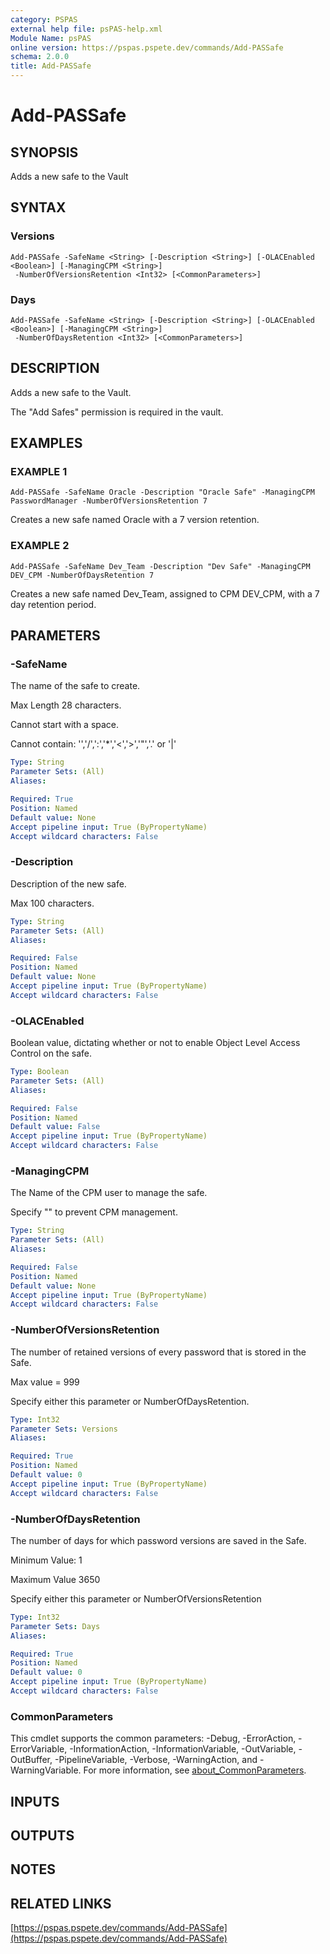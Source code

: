 ```yaml
---
category: PSPAS
external help file: psPAS-help.xml
Module Name: psPAS
online version: https://pspas.pspete.dev/commands/Add-PASSafe
schema: 2.0.0
title: Add-PASSafe
---
```


# Add-PASSafe

## SYNOPSIS
Adds a new safe to the Vault

## SYNTAX

### Versions
```
Add-PASSafe -SafeName <String> [-Description <String>] [-OLACEnabled <Boolean>] [-ManagingCPM <String>]
 -NumberOfVersionsRetention <Int32> [<CommonParameters>]
```

### Days
```
Add-PASSafe -SafeName <String> [-Description <String>] [-OLACEnabled <Boolean>] [-ManagingCPM <String>]
 -NumberOfDaysRetention <Int32> [<CommonParameters>]
```

## DESCRIPTION
Adds a new safe to the Vault.

The "Add Safes" permission is required in the vault.

## EXAMPLES

### EXAMPLE 1
```
Add-PASSafe -SafeName Oracle -Description "Oracle Safe" -ManagingCPM PasswordManager -NumberOfVersionsRetention 7
```

Creates a new safe named Oracle with a 7 version retention.

### EXAMPLE 2
```
Add-PASSafe -SafeName Dev_Team -Description "Dev Safe" -ManagingCPM DEV_CPM -NumberOfDaysRetention 7
```

Creates a new safe named Dev_Team, assigned to CPM DEV_CPM, with a 7 day retention period.

## PARAMETERS

### -SafeName
The name of the safe to create.

Max Length 28 characters.

Cannot start with a space.

Cannot contain: '\','/',':','*','\<','\>','"','.' or '|'

```yaml
Type: String
Parameter Sets: (All)
Aliases:

Required: True
Position: Named
Default value: None
Accept pipeline input: True (ByPropertyName)
Accept wildcard characters: False
```

### -Description
Description of the new safe.

Max 100 characters.

```yaml
Type: String
Parameter Sets: (All)
Aliases:

Required: False
Position: Named
Default value: None
Accept pipeline input: True (ByPropertyName)
Accept wildcard characters: False
```

### -OLACEnabled
Boolean value, dictating whether or not to enable Object Level Access Control on the safe.

```yaml
Type: Boolean
Parameter Sets: (All)
Aliases:

Required: False
Position: Named
Default value: False
Accept pipeline input: True (ByPropertyName)
Accept wildcard characters: False
```

### -ManagingCPM
The Name of the CPM user to manage the safe.

Specify "" to prevent CPM management.

```yaml
Type: String
Parameter Sets: (All)
Aliases:

Required: False
Position: Named
Default value: None
Accept pipeline input: True (ByPropertyName)
Accept wildcard characters: False
```

### -NumberOfVersionsRetention
The number of retained versions of every password that is stored in the Safe.

Max value = 999

Specify either this parameter or NumberOfDaysRetention.

```yaml
Type: Int32
Parameter Sets: Versions
Aliases:

Required: True
Position: Named
Default value: 0
Accept pipeline input: True (ByPropertyName)
Accept wildcard characters: False
```

### -NumberOfDaysRetention
The number of days for which password versions are saved in the Safe.

Minimum Value: 1

Maximum Value 3650

Specify either this parameter or NumberOfVersionsRetention

```yaml
Type: Int32
Parameter Sets: Days
Aliases:

Required: True
Position: Named
Default value: 0
Accept pipeline input: True (ByPropertyName)
Accept wildcard characters: False
```

### CommonParameters
This cmdlet supports the common parameters: -Debug, -ErrorAction, -ErrorVariable, -InformationAction, -InformationVariable, -OutVariable, -OutBuffer, -PipelineVariable, -Verbose, -WarningAction, and -WarningVariable. For more information, see [about_CommonParameters](http://go.microsoft.com/fwlink/?LinkID=113216).

## INPUTS

## OUTPUTS

## NOTES

## RELATED LINKS

[https://pspas.pspete.dev/commands/Add-PASSafe](https://pspas.pspete.dev/commands/Add-PASSafe)

